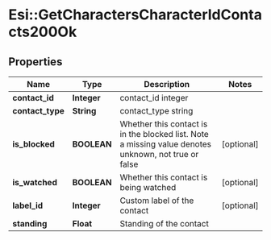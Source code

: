 # Esi::GetCharactersCharacterIdContacts200Ok

## Properties
Name | Type | Description | Notes
------------ | ------------- | ------------- | -------------
**contact_id** | **Integer** | contact_id integer | 
**contact_type** | **String** | contact_type string | 
**is_blocked** | **BOOLEAN** | Whether this contact is in the blocked list. Note a missing value denotes unknown, not true or false | [optional] 
**is_watched** | **BOOLEAN** | Whether this contact is being watched | [optional] 
**label_id** | **Integer** | Custom label of the contact | [optional] 
**standing** | **Float** | Standing of the contact | 



